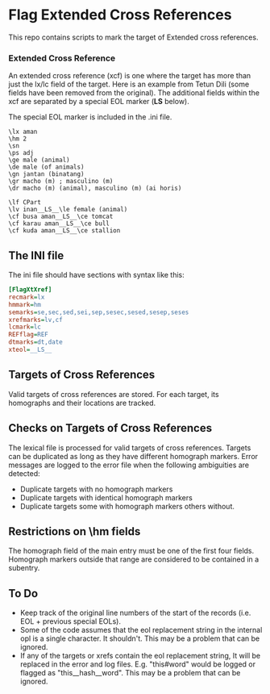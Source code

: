 # Flag Extended Cross References
This repo contains scripts to mark the target of Extended cross references.

### Extended Cross Reference
An extended cross reference (xcf) is one where the target has more than just the lx/lc field of the target. Here is an example from Tetun Dili (some fields have been removed from the original). The additional fields within the xcf are separated by a special EOL marker (__LS__ below).

The special EOL marker is included in the .ini file.

````SFM
\lx aman
\hm 2
\sn
\ps adj
\ge male (animal)
\de male (of animals)
\gn jantan (binatang)
\gr macho (m) ; masculino (m)
\dr macho (m) (animal), masculino (m) (ai horis)

\lf CPart
\lv inan__LS__\le female (animal)
\cf busa aman__LS__\ce tomcat
\cf karau aman__LS__\ce bull
\cf kuda aman__LS__\ce stallion
````
## The INI file
The ini file should have sections with syntax like this:
````INI
[FlagXtXref]
recmark=lx
hmmark=hm
semarks=se,sec,sed,sei,sep,sesec,sesed,sesep,seses
xrefmarks=lv,cf
lcmark=lc
REFflag=REF
dtmarks=dt,date
xteol=__LS__
````
## Targets of Cross References
Valid targets of cross references are stored.
For each target, its homographs and their locations are tracked. 
## Checks on Targets of Cross References
The lexical file is processed for valid targets of cross references.
Targets can be duplicated as long as they have different homograph markers.
Error messages are logged to the error file when the following ambiguities are detected:
- Duplicate targets with no homograph markers
- Duplicate targets with identical homograph markers
- Duplicate targets some with homograph markers others without.

## Restrictions on \\hm fields
The homograph field of the main entry must be one of the first four fields. Homograph markers outside that range are considered to be contained in a subentry.

## To Do
- Keep track of the original line numbers of the start of the records (i.e. EOL + previous special EOLs).
- Some of the code assumes that the eol replacement string in the internal opl is a single character. It shouldn't. This may be a problem that can be ignored.
 - If any of the targets or xrefs contain the eol replacement string, It will be replaced in the error and log files. E.g. "this#word" would be logged or flagged as "this__hash__word". This may be a problem that can be ignored.
